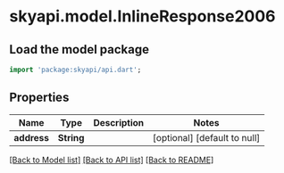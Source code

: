 # skyapi.model.InlineResponse2006

## Load the model package
```dart
import 'package:skyapi/api.dart';
```

## Properties
Name | Type | Description | Notes
------------ | ------------- | ------------- | -------------
**address** | **String** |  | [optional] [default to null]

[[Back to Model list]](../README.md#documentation-for-models) [[Back to API list]](../README.md#documentation-for-api-endpoints) [[Back to README]](../README.md)


